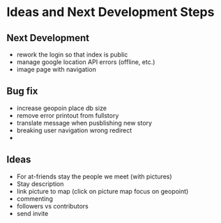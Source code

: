 # Ideas and Next Development Steps

## Next Development
- rework the login so that index is public
- manage google location API errors (offline, etc.)
- image page with navigation

## Bug fix
- increase geopoin place db size
- remove error printout from fullstory
- translate message when pusblishing new story
- breaking user navigation wrong redirect
-

## Ideas
- For at-friends stay the people we meet (with pictures)
- Stay description
- link picture to map (click on picture map focus on geopoint)
- commenting
- followers vs contributors
- send invite
